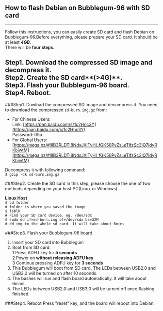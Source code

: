 ## **How to flash Debian on Bubblegum-96 with SD card**
---
Follow this instructions, you can easily create SD card and flash Debian on Bubblegum-96.Before everything, please prepare your SD card. It should be at least ***4GB***.  
There will be **four steps**.   

**Step1.** Download the compressed SD image and decompress it.  
**Step2.** Create the SD card**(>4G)**.  
**Step3.** Flash your Bubblegum-96 board.  
**Step4.** Reboot.    
---
###Step1. Dowload the compressed SD image and decompress it.
You need to download the compressed `sd-burn.img.gz` from:  

- For Chinese Users:  
     Link: [https://pan.baidu.com/s/1c2Hnc3Y](https://pan.baidu.com/s/1c2Hnc3Y)  
     Password: tt5a
- For Global Users:  
     [https://mega.nz/#!IlB3RLDT!8NdsJXlTyHI_fGK50PvZsLeTifzSc3IQ7IdyRKbjwtM](https://mega.nz/#!IlB3RLDT!8NdsJXlTyHI_fGK50PvZsLeTifzSc3IQ7IdyRKbjwtM)

Decompress it with following command:  
`$ gzip -dk sd-burn.img.gz`  

###Step2. Create the SD card
In this step, please choose the one of two methods depending on your host PC(Linux or Windows).  

**Linux Host**  
`$ cd folder`  
`# folder is where you saved the image`  
`$ lsblk`  
`# Find your SD card device. eg. /dev/sdx`  
`$ sudo dd if=sd-burn.img of=/dev/sdx bs=32M`  
`# dd img to the whole sd card. It will take about 6mins`  

###Step3. Flash your Bubblegum-96 board.  
1. Insert your SD card into Bubblegum
2. Boot from SD card:  
1 Press ADFU key for **5 seconds**  
2 Power on **without releasing ADFU key**  
3 Continue pressing ADFU key for **3 seconds**  
3. This Bubblegum will boot from SD card. The LEDs between USB2.0 and USB3.0 will be turned on after 10 seconds.  
4. The bashes will run and flash board automatically. It will take about 6mins.
5. The LEDs between USB2.0 and USB3.0 will be turned off once flashing finished.

###Step4. Reboot
Press "reset" key, and the board will reboot into Debian.
